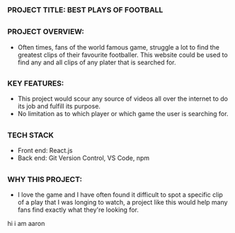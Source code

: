 ### PROJECT TITLE: BEST PLAYS OF FOOTBALL
## 
### PROJECT OVERVIEW: 
- Often times, fans of the world famous game, struggle a lot to find the greatest clips of their favourite footballer. This website  could be used to find any and all clips of any plater that is searched for.
##
### KEY FEATURES:
- This project would scour any source of videos all over the internet to do its job and fulfill its purpose. 
- No limitation as to which player or which game the user is searching for.
##
### TECH STACK
- Front end: React.js
- Back end: Git Version Control, VS Code, npm
##
### WHY THIS PROJECT:
- I love the game and I have often found it difficult to spot a specific clip of a play that I was longing to watch, a project like this would help many fans find exactly what they're looking for.

hi i am aaron